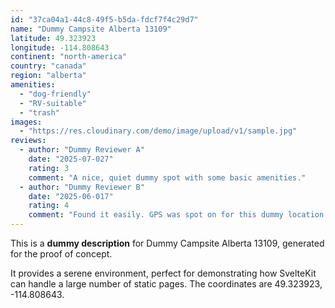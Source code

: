 ```yaml
---
id: "37ca04a1-44c8-49f5-b5da-fdcf7f4c29d7"
name: "Dummy Campsite Alberta 13109"
latitude: 49.323923
longitude: -114.808643
continent: "north-america"
country: "canada"
region: "alberta"
amenities:
  - "dog-friendly"
  - "RV-suitable"
  - "trash"
images:
  - "https://res.cloudinary.com/demo/image/upload/v1/sample.jpg"
reviews:
  - author: "Dummy Reviewer A"
    date: "2025-07-027"
    rating: 3
    comment: "A nice, quiet dummy spot with some basic amenities."
  - author: "Dummy Reviewer B"
    date: "2025-06-017"
    rating: 4
    comment: "Found it easily. GPS was spot on for this dummy location."
---
```


This is a **dummy description** for Dummy Campsite Alberta 13109, generated for the proof of concept.

It provides a serene environment, perfect for demonstrating how SvelteKit can handle a large number of static pages. The coordinates are 49.323923, -114.808643.
